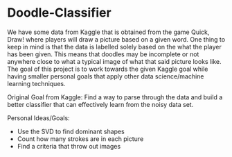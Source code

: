 # Doodle-Classifier

We have some data from Kaggle that is obtained from the game Quick, Draw! where players will draw a picture based on a given word. One thing to keep in mind is that the data is labelled solely based on the what the player has been given. This means that doodles may be incomplete or not anywhere close to what a typical image of what that said picture looks like. The goal of this project is to work towards the given Kaggle goal while having smaller personal goals that apply other data science/machine learning techniques.

Original Goal from Kaggle: Find a way to parse through the data and build a better classifier that can effectively learn from the noisy data set. 

Personal Ideas/Goals: 
- Use the SVD to find dominant shapes
- Count how many strokes are in each picture
- Find a criteria that throw out images 
